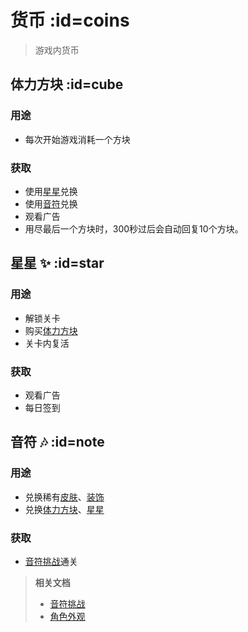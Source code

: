 # 货币 :id=coins

> 游戏内货币

## 体力方块 :id=cube
### 用途
- 每次开始游戏消耗一个方块

### 获取
- 使用[星星](#star)兑换
- 使用[音符](#note)兑换
- 观看广告
- 用尽最后一个方块时，300秒过后会自动回复10个方块。

## 星星 ✨ :id=star

### 用途
- 解锁关卡
- 购买[体力方块](#cube)
- 关卡内复活

### 获取
- 观看广告
- 每日签到

## 音符 🎶 :id=note
### 用途
- 兑换稀有[皮肤](/dlce/character.md#skins)、[装饰](/dlce/character.md#dec)
- 兑换[体力方块](#cube)、[星星](#star)

### 获取
- [音符挑战](/dlce/notes-challenge.md)通关

<blockquote>

**相关文档**
- [音符挑战](/dlce/notes-challenge.md)
- [角色外观](/dlce/character.md)

</blockquote>